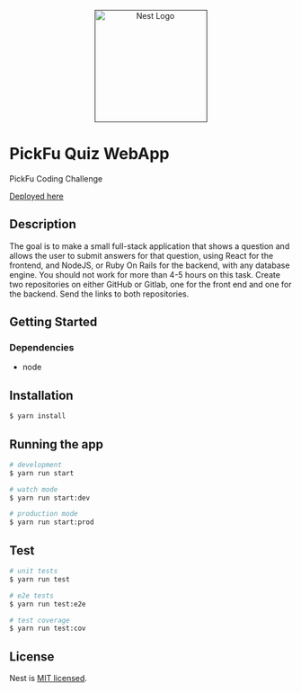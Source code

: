 <p align="center">
  <a href="" target="blank"><img src="https://media-cdn.pickfu.com/image/upload/v1/web-static/assets/logos/pickfu-logo-svg.svg" width="200" alt="Nest Logo" /></a>
</p>

# PickFu Quiz WebApp

PickFu Coding Challenge 

[Deployed here](http://100.29.178.172:3000/)

## Description

The goal is to make a small full-stack application that shows a question and allows the user to submit answers for that question, using React for the frontend, and NodeJS, or Ruby On Rails for the backend, with any database engine. You should not work for more than 4-5 hours on this task.
Create two repositories on either GitHub or Gitlab, one for the front end and one for the backend. Send the links to both repositories.


## Getting Started

### Dependencies

* node
  
## Installation

```bash
$ yarn install
```

## Running the app

```bash
# development
$ yarn run start

# watch mode
$ yarn run start:dev

# production mode
$ yarn run start:prod
```

## Test

```bash
# unit tests
$ yarn run test

# e2e tests
$ yarn run test:e2e

# test coverage
$ yarn run test:cov
```

## License

Nest is [MIT licensed](LICENSE).
